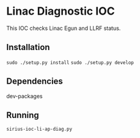 # Linac Diagnostic IOC
This IOC checks Linac Egun and LLRF status.

## Installation
`sudo ./setup.py install`
`sudo ./setup.py develop`

## Dependencies
dev-packages

## Running
`sirius-ioc-li-ap-diag.py`
